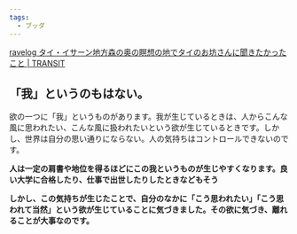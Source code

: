 ```yaml
---
tags:
  - ブッダ
---
```

[ravelog タイ・イサーン地方森の奥の瞑想の地でタイのお坊さんに聞きたかったこと | TRANSIT](https://transit.ne.jp/2024/03/001900.html)

## 「我」というのもはない。
欲の一つに「我」というものがあります。我が生じているときは、人からこんな風に思われたい、こんな風に扱われたいという欲が生じているときです。しかし、世界は自分の思い通りにならない。人の気持ちはコントロールできないのです。

**人は一定の肩書や地位を得るほどにこの我というものが生じやすくなります。良い大学に合格したり、仕事で出世したりしたときなどもそう**

**しかし、この気持ちが生じたことで、自分のなかに「こう思われたい」「こう思われて当然」という欲が生じていることに気づきました。その欲に気づき、離れることが大事なのです。**

